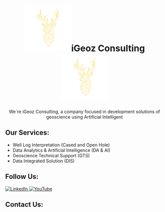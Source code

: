 <h1 align="center"><img src="https://github.com/iGeozConsulting/iGeozConsulting/blob/main/Ciervo_iGeoz-removebg-preview.png" width="150"><b>iGeoz Consulting </b><img src="https://github.com/iGeozConsulting/iGeozConsulting/blob/main/Ciervo_iGeoz-removebg-preview.png" width="150"></h1>

<p align="center" > We´re iGeoz Consulting, a company focused in development solutions of geoscience using Artificial Intelligent </p>

<h2>Our Services:</h2>
<ul>
  <li> Well Log Interpretation (Cased and Open Hole) </li>
  
  <li> Data Analytics & Artificial Intelligence (DA & AI) </il>
  
  <li> Geoscience Technical Support (GTS)</li>
  
  <li> Data Integrated Solution (DIS) </li>
</ul>

<h2>Follow Us:</h2>
   <a href="https://www.linkedin.com/company/igeoz/" target="_blank">
    <img alt="LinkedIn" src="https://img.shields.io/badge/LinkedIn-0077B5?style=for-the-badge&logo=linkedin&logoColor=white">
  </a>
  <a href="https://www.youtube.com/@igeoz9717/" target="_blank">
    <img alt="YouTube" src="https://img.shields.io/badge/YouTube-%23FF0000.svg?style=for-the-badge&logo=YouTube&logoColor=white">
  </a>

<h2>Contact Us:</h2>

<!---
iGeozConsulting/iGeozConsulting is a ✨ special ✨ repository because its `README.md` (this file) appears on your GitHub profile.
You can click the Preview link to take a look at your changes.
--->
